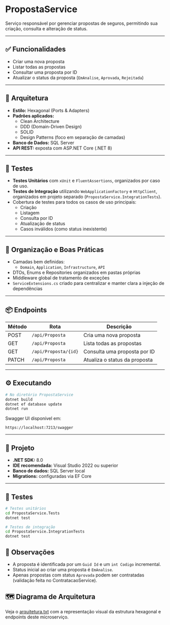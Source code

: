 # PropostaService

Serviço responsável por gerenciar propostas de seguros, permitindo sua criação, consulta e alteração de status.

---

## ✅ Funcionalidades

- Criar uma nova proposta
- Listar todas as propostas
- Consultar uma proposta por ID
- Atualizar o status da proposta (`EmAnalise`, `Aprovada`, `Rejeitada`)

---

## 🧱 Arquitetura

- **Estilo:** Hexagonal (Ports & Adapters)
- **Padrões aplicados:**
  - Clean Architecture
  - DDD (Domain-Driven Design)
  - SOLID
  - Design Patterns (foco em separação de camadas)
- **Banco de Dados:** SQL Server
- **API REST:** exposta com ASP.NET Core (.NET 8)

---

## 🧰 Testes

- **Testes Unitários** com `xUnit` e `FluentAssertions`, organizados por caso de uso.
- **Testes de Integração** utilizando `WebApplicationFactory` e `HttpClient`, organizados em projeto separado (`PropostaService.IntegrationTests`).
- Cobertura de testes para todos os casos de uso principais:
  - Criação
  - Listagem
  - Consulta por ID
  - Atualização de status
  - Casos inválidos (como status inexistente)

---

## 🧰 Organização e Boas Práticas

- Camadas bem definidas:
  - `Domain`, `Application`, `Infrastructure`, `API`
- DTOs, Enums e Repositories organizados em pastas próprias
- Middleware global de tratamento de exceções
- `ServiceExtensions.cs` criado para centralizar e manter clara a injeção de dependências

---

## 📦 Endpoints

| Método | Rota                 | Descrição                     |
| ------ | -------------------- | ----------------------------- |
| POST   | `/api/Proposta`      | Cria uma nova proposta        |
| GET    | `/api/Proposta`      | Lista todas as propostas      |
| GET    | `/api/Proposta/{id}` | Consulta uma proposta por ID  |
| PATCH  | `/api/Proposta`      | Atualiza o status da proposta |

---

## ⚙️ Executando

```bash
# No diretório PropostaService
dotnet build
dotnet ef database update
dotnet run
```

Swagger UI disponível em:

```
https://localhost:7213/swagger
```

---

## 📁 Projeto

- **.NET SDK:** 8.0
- **IDE recomendada:** Visual Studio 2022 ou superior
- **Banco de dados:** SQL Server local
- **Migrations:** configuradas via EF Core

---

## 🤊 Testes

```bash
# Testes unitários
cd PropostaService.Tests
dotnet test

# Testes de integração
cd PropostaService.IntegrationTests
dotnet test
```

## 📌 Observações

- A proposta é identificada por um `Guid Id` e um `int Codigo` incremental.
- Status inicial ao criar uma proposta é `EmAnalise`.
- Apenas propostas com status `Aprovada` podem ser contratadas (validação feita no ContratacaoService).


## 🗺️ Diagrama de Arquitetura

Veja o [arquitetura.txt](./arquitetura.txt) com a representação visual da estrutura hexagonal e endpoints deste microserviço.
